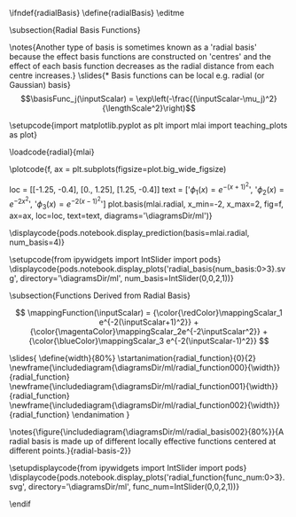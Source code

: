 \ifndef{radialBasis}
\define{radialBasis}
\editme

\subsection{Radial Basis Functions}

\notes{Another type of basis is sometimes known as a 'radial basis' because the effect basis functions are constructed on 'centres' and the effect of each basis function decreases as the radial distance from each centre increases.}
\slides{* Basis functions can be local e.g. radial (or Gaussian) basis}
  $$\basisFunc_j(\inputScalar) = \exp\left(-\frac{(\inputScalar-\mu_j)^2}{\lengthScale^2}\right)$$

\setupcode{import matplotlib.pyplot as plt
import mlai
import teaching_plots as plot}

\loadcode{radial}{mlai}

\plotcode{f, ax = plt.subplots(figsize=plot.big_wide_figsize)

loc = [[-1.25, -0.4],
       [0., 1.25],
       [1.25, -0.4]]
text = ['$\phi_1(x) = e^{-(x + 1)^2}$',
        '$\phi_2(x) = e^{-2x^2}$', 
        '$\phi_3(x) = e^{-2(x-1)^2}$']
plot.basis(mlai.radial, x_min=-2, x_max=2, 
           fig=f, ax=ax, loc=loc, text=text,
           diagrams='\diagramsDir/ml')}

\displaycode{pods.notebook.display_prediction(basis=mlai.radial, num_basis=4)}

\setupcode{from ipywidgets import IntSlider
import pods}
\displaycode{pods.notebook.display_plots('radial_basis{num_basis:0>3}.svg', 
                            directory='\diagramsDir/ml', 
							num_basis=IntSlider(0,0,2,1))}

\subsection{Functions Derived from Radial Basis}

$$
\mappingFunction(\inputScalar) = {\color{\redColor}\mappingScalar_1 e^{-2(\inputScalar+1)^2}}  + {\color{\magentaColor}\mappingScalar_2e^{-2\inputScalar^2}} + {\color{\blueColor}\mappingScalar_3 e^{-2(\inputScalar-1)^2}}
$$

\slides{
\define{width}{80%}
\startanimation{radial_function}{0}{2}
\newframe{\includediagram{\diagramsDir/ml/radial_function000}{\width}}{radial_function}
\newframe{\includediagram{\diagramsDir/ml/radial_function001}{\width}}{radial_function}
\newframe{\includediagram{\diagramsDir/ml/radial_function002}{\width}}{radial_function}
\endanimation
}

\notes{\figure{\includediagram{\diagramsDir/ml/radial_basis002}{80%}}{A radial basis is made up of different locally effective functions centered at different points.}{radial-basis-2}}

\setupdisplaycode{from ipywidgets import IntSlider
import pods}
\displaycode{pods.notebook.display_plots('radial_function{func_num:0>3}.svg', directory='\diagramsDir/ml', func_num=IntSlider(0,0,2,1))}


\endif
